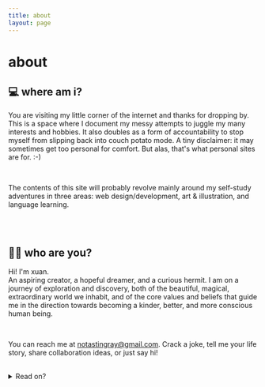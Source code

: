 ```yaml
---
title: about
layout: page
---
```


<h1>about</h1>
<h2>💻 where am i?</h2>
<p>You are visiting my little corner of the internet and thanks for dropping by. This is a space where I document my messy attempts to juggle my many interests and hobbies. It also doubles as a form of accountability to stop myself from slipping back into couch potato mode. A tiny disclaimer: it may sometimes get too personal for comfort. But alas, that's what personal sites are for. :-)
</p>
<br>
<p>
The contents of this site will probably revolve mainly around my self-study adventures in three areas: web design/development, art & illustration, and language learning.
</p>
<br><br>
<h2>🙋‍♀️ who are you?</h2>
<p>Hi! I'm xuan.
<br>
An aspiring creator, a hopeful dreamer, and a curious hermit. I am on a journey of exploration and discovery, both of the beautiful, magical, extraordinary world we inhabit, and of the core values and beliefs that guide me in the direction towards becoming a kinder, better, and more conscious human being.
</p>
<br>
<p>You can reach me at <a href="mailto:notastingray@gmail.com">notastingray@gmail.com</a>. Crack a joke, tell me your life story, share collaboration ideas, or just say hi!
</p>

<br>

<details>
<summary>Read on?</summary>
<h3>💡 interests</h3>
<p>Besides making things, other activities I enjoy on my free time include: reading, listening to music, singing, watching the neighbourhood birds do their thing, messing around on my digital piano and guitar, cooking(?), reading blogs, collecting random nuggets of knowledge, drinking coffee, and an occasional LoL game. </p>

<br>
<h3>🌱 why veganism?</h3>
<p>One fateful night in September 2019, I casually decided to watch a documentary (Earthlings) about the horrors of the meat, dairy and egg industries. Ever since the end of that video, I've never consumed a single shred of animal flesh, and have boycotted all forms of animal products. </p>
<br>
<p>Somehow, I had grown so accustomed to seeing meat as food instead of dead animals that it had never occurred to me in 20-odd years that I had been directly sentencing innocent creatures to their deaths for the sake of momentary gustatory pleasure. Which usually doesn't even last for more than half an hour. I had the audacity to call myself an animal lover while indulging in their marinated body parts everyday without batting an eyelid. Needless to say, the documentary induced a massive cognitive dissonance in me and I knew that I wouldn't be able to live with myself without reconsidering my eating and consumption habits.
</p>
<br>
<p>While I converted to a vegan lifestyle for primarily ethical reasons, I've come to reap benefits in other aspects of my life as well, such as increased energy levels and mental clarity (I'm not a snake oil seller I swear; Try conducting a 7-day experiment if you think it sounds too good to be true. Let me know when that happens!). Not to mention the tremendous environmental benefits that accompany a vegan diet. More importantly, the switch has unlocked a new level of consciousness within me - I'm more in tune with my emotions, more aware of the repercussions of my actions, and more proactive in making my temporary existence a more meaningful one.
</p>

<hr>
If you've made it all the way down, I'm super touched. Thanks for sharing precious minutes of your life with me and I'd love to hear your stories too.

</details>
